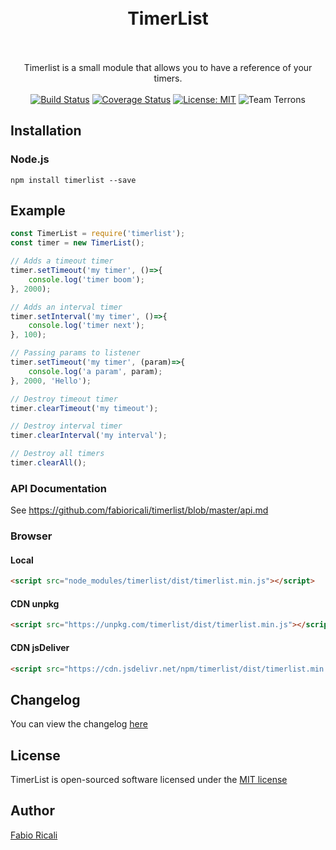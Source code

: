 <div align="center">
<br/><br/>
<h1>TimerList</h1>
<br/><br/>
Timerlist is a small module that allows you to have a reference of your timers.
<br/><br/>
<a href="https://travis-ci.org/fabioricali/timerlist" target="_blank"><img src="https://travis-ci.org/fabioricali/timerlist.svg?branch=master" title="Build Status"/></a>
<a href="https://coveralls.io/github/fabioricali/timerlist?branch=master" target="_blank"><img src="https://coveralls.io/repos/github/fabioricali/timerlist/badge.svg?branch=master" title="Coverage Status"/></a>
<a href="https://opensource.org/licenses/MIT" target="_blank"><img src="https://img.shields.io/badge/License-MIT-yellow.svg" title="License: MIT"/></a>
<img src="https://img.shields.io/badge/team-terrons-orange.svg" title="Team Terrons"/>
</div>

## Installation

### Node.js
```
npm install timerlist --save
```

## Example
```javascript
const TimerList = require('timerlist');
const timer = new TimerList();

// Adds a timeout timer
timer.setTimeout('my timer', ()=>{
    console.log('timer boom');
}, 2000);

// Adds an interval timer
timer.setInterval('my timer', ()=>{
    console.log('timer next');
}, 100);

// Passing params to listener
timer.setTimeout('my timer', (param)=>{
    console.log('a param', param);
}, 2000, 'Hello');

// Destroy timeout timer
timer.clearTimeout('my timeout');

// Destroy interval timer
timer.clearInterval('my interval');

// Destroy all timers
timer.clearAll();
```

### API Documentation
See <a href="https://github.com/fabioricali/timerlist/blob/master/api.md">https://github.com/fabioricali/timerlist/blob/master/api.md</a>

### Browser

#### Local
```html
<script src="node_modules/timerlist/dist/timerlist.min.js"></script>
```

#### CDN unpkg
```html
<script src="https://unpkg.com/timerlist/dist/timerlist.min.js"></script>
```

#### CDN jsDeliver
```html
<script src="https://cdn.jsdelivr.net/npm/timerlist/dist/timerlist.min.js"></script>
```

## Changelog
You can view the changelog <a target="_blank" href="https://github.com/fabioricali/timerlist/blob/master/CHANGELOG.md">here</a>

## License
TimerList is open-sourced software licensed under the <a target="_blank" href="http://opensource.org/licenses/MIT">MIT license</a>

## Author
<a target="_blank" href="http://rica.li">Fabio Ricali</a>